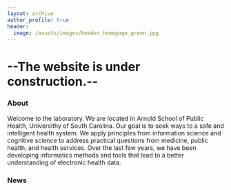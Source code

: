 ```yaml
---
layout: archive
author_profile: true
header: 
  image: /assets/images/header_homepage_green.jpg
---
```


# --The website is under construction.-- 


### About
Welcome to the laboratory. We are located in Arnold School of Public Health, Universithy of South Carolina. Our goal is to seek ways to a safe and intelligent health system. We apply principles from information science and cognitive science to address practical questions from medicine, public health, and health services. Over the last few years, we have been developing informatics methods and tools that lead to a better understanding of electronic health data.



### News
